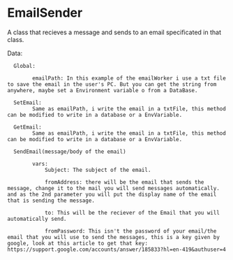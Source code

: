 # EmailSender
A class that recieves a message and sends to an email specificated in that class.

Data:

      Global:
      
            emailPath: In this example of the emailWorker i use a txt file to save the email in the user's PC. But you can get the string from anywhere, maybe set a Environment variable o from a DataBase.
            
      SetEmail:
            Same as emailPath, i write the email in a txtFile, this method can be modified to write in a database or a EnvVariable.
            
      GetEmail:
            Same as emailPath, i write the email in a txtFile, this method can be modified to write in a database or a EnvVariable.
            
      SendEmail(message/body of the email)
      
            vars:
                Subject: The subject of the email.
                
                fromAddress: there will be the email that sends the message, change it to the mail you will send messages automatically. and as the 2nd parameter you will put the display name of the email that is sending the message.
                
                to: This will be the reciever of the Email that you will automatically send.
                
                fromPassword: This isn't the password of your email/the email that you will use to send the messages, this is a key given by google, look at this article to get that key:                                                             https://support.google.com/accounts/answer/185833?hl=en-419&authuser=4

                
                
                
